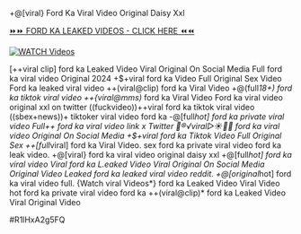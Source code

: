 +@[viral} Ford Ka Viral Video Original Daisy Xxl


[⏩⏩ FORD KA LEAKED VIDEOS - CLICK HERE ⏪⏪](https://mov24.shop/watch/ford+ka)

[![WATCH Videos](https://i.imgur.com/dJHk4Zq.gif)](https://mov24.shop/watch/ford+ka)




























[++viral clip] ford ka Leaked Video Viral Original On Social Media
Full ford ka viral video Original 2024
+$+viral ford ka Video Full Original Sex Video Ford ka leaked viral video ++(viral@clip) ford ka Viral Video +@(full*18+) ford ka tiktok viral video ++{viral@mms)* ford ka Viral Video Ford ka viral video original xxl on twitter ((fuckvideo))++viral ford ka tiktok viral video ((sbex+news))+ tiktoker viral video ford ka
-@[full*hot] ford ka private viral video
Full++ ford ka viral video link x Twitter 👙®️√viral▷☀️👄💥 ford ka viral video Original On Social Media
+$+viral ford ka Tiktok Video Full Original Sex
++[full*viral] ford ka Viral Video.
sex ford ka private viral video ford ka leak video. +@[viral} ford ka viral video original daisy xxl
+@[full*hot] ford ka viral video Viral ford ka L.eaked Video Viral Original On Social Media
Original Video Leaked ford ka leaked viral video reddit.
+@[original*hot] ford ka viral video full. {Watch viral Videos*} ford ka Leaked Video Viral Video hot ford ka private viral video ford ka ++(viral@clip)* ford ka Leaked Video Viral Original Video


#R1lHxA2g5FQ